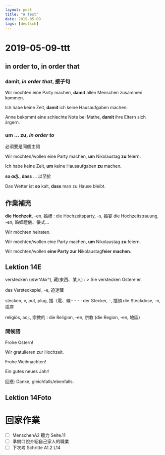```yaml
---
layout: post
title: "A Test"
date: 2019-05-09
tags: [deutsch]
---
```

# 2019-05-09-ttt

in order to, in order that
---

### damit, *in order that*, 接子句

Wir möchten eine Party machen, **damit** allen Menschen zusammen kommen.

Ich habe keine Zeit, **damit** ich keine Hausaufgaben machen.

Anne bekommt eine schlechte Note bei Mathe, **damit** ihre Eltern sich ärgern.

### um ... zu, *in order to*
必須要是同個主詞

Wir möchten/wollen eine Party machen, **um** Nikolaustag **zu** feiern.

Ich habe keine Zeit, **um** keine Hausaufgaben **zu** machen.


**so *adj.*, dass** ... 以至於

Das Wetter ist **so** kalt, **dass** man zu Hause bleibt.


作業補充
---

**die Hochzeit**, -en, 婚禮
: die Hochzeitsparty, -s, 婚宴
  die Hochzeitstrauung, -en,  婚姻禮儀、儀式...

Wir möchten heiraten.

Wir möchten/wollen eine Party machen, **um** Nikolaustag **zu** feiern.

Wir möchten/wollen **eine Party zu**r Nikolaustag**feier** **machen**.


Lektion 14E
---

verstecken (*etw^Akk^*), 藏(東西、某人)
: > Sie verstecken Ostereier.

  das Versteckspiel, -e, 追迷藏

  stecken, v, put, plug, 插（電、線⋯⋯
  : der Stecker, -, 插頭
    die Steckdose, -n, 插座


religiös, adj., 宗教的
: die Religion, -en, 宗教
  (die Region, -en, 地區)

### 問候語
Frohe Ostern!

Wir gratulieren zur Hochzeit.

Frohe Weihnachten!

Ein gutes neues Jahr!

回應:
Danke, gleichfalls/ebenfalls.

Lektion 14Foto
---

回家作業
===
- [ ] MenschenA2 聽力 Seite.11
- [ ] 準備口說介紹自己家人的職業
- [ ] 下次考 Schritte A1.2 L14
